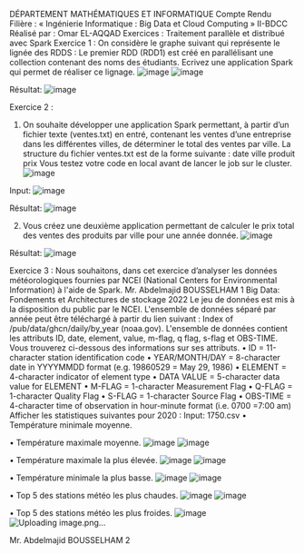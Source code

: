   DÉPARTEMENT MATHÉMATIQUES ET INFORMATIQUE 
Compte Rendu 
Filière : 
« Ingénierie Informatique : Big Data et Cloud Computing » II-BDCC 
 Réalisé par : Omar EL-AQQAD
Exercices : Traitement parallèle et distribué avec Spark 
Exercice 1 : 
On considère le graphe suivant qui représente le lignée des RDDS :  Le premier RDD (RDD1) est créé en parallélisant une collection contenant des noms des étudiants. Ecrivez une application Spark qui permet de réaliser ce 
lignage.
![image](https://user-images.githubusercontent.com/80116765/164466557-2d33255d-539c-4923-b905-f5e3e56fa6ba.png)
![image](https://user-images.githubusercontent.com/80116765/164466595-79858070-b621-48ff-a9ce-d6b36ac1e0d2.png)

 Résultat:
 ![image](https://user-images.githubusercontent.com/80116765/164466732-8c6f24df-bb56-4622-bfc5-2297b6bdb634.png)

Exercice 2 : 
1. On souhaite développer une application Spark permettant, à partir d’un fichier texte (ventes.txt) en entré, contenant les ventes d’une entreprise dans les différentes villes, de déterminer le total des ventes par ville. La structure du fichier ventes.txt est de la forme suivante : 
date ville produit prix 
Vous testez votre code en local avant de lancer le job sur le cluster.
 ![image](https://user-images.githubusercontent.com/80116765/164466764-f6157e10-c837-44b7-9fb4-9103e175491d.png)

Input: 
 ![image](https://user-images.githubusercontent.com/80116765/164466805-a5c78dd9-9824-4078-b8e3-5aafd10e0e08.png)

Résultat: 
 ![image](https://user-images.githubusercontent.com/80116765/164466835-2ca4c23a-e249-4e96-a1e7-b06d045426bf.png)

2. Vous créez une deuxième application permettant de calculer le prix total des ventes des produits par ville pour une année donnée.
 ![image](https://user-images.githubusercontent.com/80116765/164466867-acb2257d-f428-4320-960d-39a36e2e0561.png)

Résultat: 
 ![image](https://user-images.githubusercontent.com/80116765/164466951-d4997e92-297a-4269-86b7-22ed1df83c8f.png)

Exercice 3 : 
Nous souhaitons, dans cet exercice d’analyser les données météorologiques fournies par NCEI (National Centers for Environmental Information) à l'aide de Spark. 
Mr. Abdelmajid BOUSSELHAM 1 
Big Data: Fondements et Architectures de stockage 2022 
Le jeu de données est mis à la disposition du public par le NCEI. L'ensemble de données séparé par année peut être téléchargé à partir du lien suivant : Index of /pub/data/ghcn/daily/by_year (noaa.gov). 
L'ensemble de données contient les attributs ID, date, element, value, m-flag, q flag, s-flag et OBS-TIME. Vous trouverez ci-dessous des informations sur ses attributs. 
• ID = 11-character station identification code 
• YEAR/MONTH/DAY = 8-character date in YYYYMMDD format (e.g. 19860529 = May 29, 1986) 
• ELEMENT = 4-character indicator of element type 
• DATA VALUE = 5-character data value for ELEMENT 
• M-FLAG = 1-character Measurement Flag 
• Q-FLAG = 1-character Quality Flag 
• S-FLAG = 1-character Source Flag
• OBS-TIME = 4-character time of observation in hour-minute format (i.e. 0700 =7:00 am) 
Afficher les statistiques suivantes pour 2020 : 
Input: 1750.csv 
• Température minimale moyenne. 
 
 
• Température maximale moyenne. 
![image](https://user-images.githubusercontent.com/80116765/164466966-d0215cd9-41ba-4710-8d37-e0899be632ee.png)
![image](https://user-images.githubusercontent.com/80116765/164466987-5e78eff4-d745-4c1e-9a58-a61f1d90f078.png)

  
• Température maximale la plus élevée. 
  ![image](https://user-images.githubusercontent.com/80116765/164467058-4180a494-2c26-4398-8c41-ebb8d1d46df5.png)
![image](https://user-images.githubusercontent.com/80116765/164467100-b06a198d-a477-4185-8af4-0bb83f6bfec6.png)

• Température minimale la plus basse.
  ![image](https://user-images.githubusercontent.com/80116765/164467133-89d9afba-a129-4bdd-b643-f33d3c18f654.png)
![image](https://user-images.githubusercontent.com/80116765/164467167-a71f9ca8-08c3-4bc6-92d7-28de28cda52d.png)

• Top 5 des stations météo les plus chaudes. 
  ![image](https://user-images.githubusercontent.com/80116765/164467203-bf2b99b8-6598-4170-8629-abe427896984.png)
![image](https://user-images.githubusercontent.com/80116765/164467243-3e3d6017-dab2-4a20-b2b9-d2d6ddbbeb0d.png)

• Top 5 des stations météo les plus froides. 
  ![image](https://user-images.githubusercontent.com/80116765/164467268-43c11998-559f-4d09-b277-4762525e420d.png)
![Uploading image.png…]()

Mr. Abdelmajid BOUSSELHAM 2
